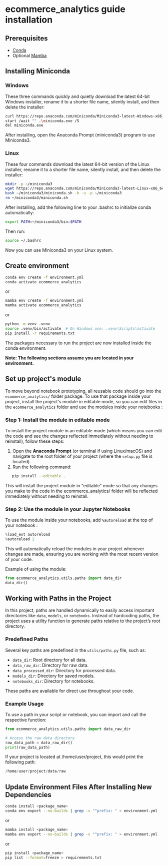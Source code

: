 # ecommerce_analytics guide installation

## Prerequisites

- [Conda](https://docs.conda.io/projects/conda/en/latest/user-guide/install/download.html)
- Optional [Mamba](https://mamba.readthedocs.io/en/latest/)

## Installing Miniconda
### Windows

These three commands quickly and quietly download the latest 64-bit Windows installer, rename it to a shorter file name, silently install, and then delete the installer:

``` bash
curl https://repo.anaconda.com/miniconda/Miniconda3-latest-Windows-x86_64.exe -o miniconda.exe
start /wait "" .\miniconda.exe /S
del miniconda.exe
```
After installing, open the Anaconda Prompt (miniconda3) program to use Miniconda3.

### Linux

These four commands download the latest 64-bit version of the Linux installer, rename it to a shorter file name, silently install, and then delete the installer:

``` bash
mkdir -p ~/miniconda3
wget https://repo.anaconda.com/miniconda/Miniconda3-latest-Linux-x86_64.sh -O ~/miniconda3/miniconda.sh
bash ~/miniconda3/miniconda.sh -b -u -p ~/miniconda3
rm ~/miniconda3/miniconda.sh
```
After installing, add the following line to your .bashrc to initialize conda automatically:

``` bash
export PATH=~/miniconda3/bin:$PATH
```
Then run:
``` bash
source ~/.bashrc
```

Now you can use Miniconda3 on your Linux system.

## Create environment

```bash
conda env create -f environment.yml
conda activate ecommerce_analytics
```

or 

```bash
mamba env create -f environment.yml
mamba activate ecommerce_analytics
```
or 

```bash
python -m venv .venv
source .venv/bin/activate  # On Windows use: .venv\Scripts\activate
pip install -r requirements.txt
```

The packages necessary to run the project are now installed inside the conda environment.

**Note: The following sections assume you are located in your environment.**

## Set up project's module

To move beyond notebook prototyping, all reusable code should go into the `ecommerce_analytics/` folder package. To use that package inside your project, install the project's module in editable mode, so you can edit files in the `ecommerce_analytics` folder and use the modules inside your notebooks :

### Step 1: Install the module in editable mode

To install the project module in an editable mode (which means you can edit the code and see the changes reflected immediately without needing to reinstall), follow these steps:

1. Open the **Anaconda Prompt** (or terminal if using Linux/macOS) and navigate to the root folder of your project (where the `setup.py` file is located).
2. Run the following command:

```bash
   pip install --editable .
```
This will install the project module in "editable" mode so that any changes you make to the code in the ecommerce_analytics/ folder will be reflected immediately without needing to reinstall.

### Step 2: Use the module in your Jupyter Notebooks

To use the module inside your notebooks, add `%autoreload` at the top of your notebook :

```python
%load_ext autoreload
%autoreload 2
```
This will automatically reload the modules in your project whenever changes are made, ensuring you are working with the most recent version of your code.

Example of using the module:

```python
from ecommerce_analytics.utils.paths import data_dir
data_dir()
```
## Working with Paths in the Project

In this project, paths are handled dynamically to easily access important directories like `data`, `models`, or `notebooks`. Instead of hardcoding paths, the project uses a utility function to generate paths relative to the project’s root directory.

### Predefined Paths

Several key paths are predefined in the `utils/paths.py` file, such as:

- `data_dir`: Root directory for all data.
- `data_raw_dir`: Directory for raw data.
- `data_processed_dir`: Directory for processed data.
- `models_dir`: Directory for saved models.
- `notebooks_dir`: Directory for notebooks.

These paths are available for direct use throughout your code.

### Example Usage

To use a path in your script or notebook, you can import and call the respective function:

```python
from ecommerce_analytics.utils.paths import data_raw_dir

# Access the raw data directory
raw_data_path = data_raw_dir()
print(raw_data_path)
```
If your project is located at /home/user/project, this would print the following path:

```python
/home/user/project/data/raw
```

## Update Environment Files After Installing New Dependencies

```bash
conda install <package_name>
conda env export --no-builds | grep -v "^prefix: " > environment.yml
```

or 

```bash
mamba install <package_name>
mamba env export --no-builds | grep -v "^prefix: " > environment.yml
```
or 

```bash
pip install <package_name>
pip list --format=freeze > requirements.txt
```